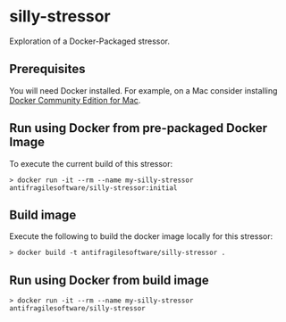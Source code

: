 # silly-stressor

Exploration of a Docker-Packaged stressor.

## Prerequisites

You will need Docker installed. For example, on a Mac consider installing [Docker Community Edition for Mac](https://store.docker.com/editions/community/docker-ce-desktop-mac).

## Run using Docker from pre-packaged Docker Image

To execute the current build of this stressor:

```shell
> docker run -it --rm --name my-silly-stressor antifragilesoftware/silly-stressor:initial

```

## Build image

Execute the following to build the docker image locally for this stressor:

```shell
> docker build -t antifragilesoftware/silly-stressor .
```

## Run using Docker from build image

```shell
> docker run -it --rm --name my-silly-stressor antifragilesoftware/silly-stressor
```

